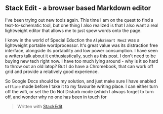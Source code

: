 

## Stack Edit - a browser based Markdown editor

I've been trying out new tools again. This time I am on the quest to find a text-to-schematic tool, but one thing I also realized is that I also want a real lightweight editor that allows me to just spew words onto the page.

I know in the world of Special Eduction the `AlphaSmart Neo2` was a lightweight portable wordprocessor. It's great value was its distraction free interface, alongside its portability and low power consumption. I have seen a writers talk about it enthusiastically, such as [this post](https://kadavy.net/blog/posts/alphasmart-portable-word-processor/). I don't need to be buying new tech right now. I have too much lying around - why is it so hard to throw out an old latop? But I do have a Chromebook, that can work off grid and provide a relatively good experience.

So Google Docs should be my solution, and just make sure I have enabled `offline` mode before I take it to my favourite writing place. I can either turn off the wifi, or set the Do Not Disturb mode (which I always forget to turn off, and wonder why no one has been in touch for 


> Written with [StackEdit](https://stackedit.io/).
<!--stackedit_data:
eyJoaXN0b3J5IjpbLTIwNzY2ODA1OTIsMTE0MTc4NDE1OSwtOT
Y4NDIwNTk4XX0=
-->